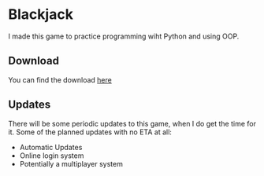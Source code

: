 # Blackjack
I made this game to practice programming wiht Python and using OOP.

## Download
You can find the download [here](https://smyalygames.com/software.php)

## Updates
There will be some periodic updates to this game, when I do get the time for it.
Some of the planned updates with no ETA at all:

* Automatic Updates
* Online login system
* Potentially a multiplayer system
